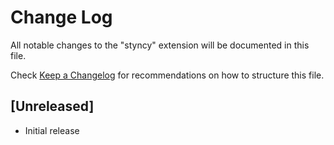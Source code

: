 # Change Log
All notable changes to the "styncy" extension will be documented in this file.

Check [Keep a Changelog](http://keepachangelog.com/) for recommendations on how to structure this file.

## [Unreleased]
- Initial release
